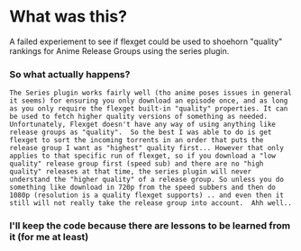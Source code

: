 # What was this?
A failed experiement to see if flexget could be used to shoehorn "quality" rankings for Anime Release Groups using the series plugin.
### So what actually happens?
    The Series plugin works fairly well (tho anime poses issues in general it seems) for ensuring you only download an episode once, and as long as you only require the flexget built-in "quality" properties. It can be used to fetch higher quality versions of something as needed.
    Unfortunately, Flexget doesn't have any way of using anything like release groups as "quality".  So the best I was able to do is get flexget to sort the incoming torrents in an order that puts the release group I want as "highest" quality first... However that only applies to that specific run of flexget, so if you download a "low quality" release group first (speed sub) and there are no "high quality" releases at that time, the series plugin will never understand the "higher quality" of a release group. So unless you do something like download in 720p from the speed subbers and then do 1080p (resolution is a quality flexget supports) .. and even then it still will not really take the release group into account.  Ahh well..
### I'll keep the code because there are lessons to be learned from it (for me at least)